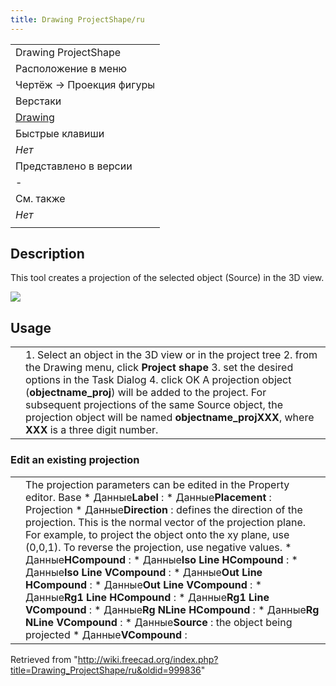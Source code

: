 ```yaml
---
title: Drawing ProjectShape/ru
---
```

|  |
| --- |
| Drawing ProjectShape |
| Расположение в меню |
| Чертёж → Проекция фигуры |
| Верстаки |
| [Drawing](/Drawing_Workbench/ru "Drawing Workbench/ru") |
| Быстрые клавиши |
| *Нет* |
| Представлено в версии |
| - |
| См. также |
| *Нет* |
|  |

## Description

This tool creates a projection of the selected object (Source) in the 3D view.

![](/images/ProjectShape1_it.png)

## Usage

|  |  |
| --- | --- |
|  | 1. Select an object in the 3D view or in the project tree 2. from the Drawing menu, click **Project shape** 3. set the desired options in the Task Dialog 4. click OK   A projection object (**objectname\_proj**) will be added to the project. For subsequent projections of the same Source object, the projection object will be named **objectname\_projXXX**, where **XXX** is a three digit number. |

### Edit an existing projection

|  |  |
| --- | --- |
|  | The projection parameters can be edited in the Property editor.    Base   * Данные**Label** : * Данные**Placement** :   Projection   * Данные**Direction** : defines the direction of the projection. This is the normal vector of the projection plane. For example, to project the object onto the xy plane, use (0,0,1). To reverse the projection, use negative values. * Данные**HCompound** : * Данные**Iso Line HCompound** : * Данные**Iso Line VCompound** : * Данные**Out Line HCompound** : * Данные**Out Line VCompound** : * Данные**Rg1 Line HCompound** : * Данные**Rg1 Line VCompound** : * Данные**Rg NLine HCompound** : * Данные**Rg NLine VCompound** : * Данные**Source** : the object being projected * Данные**VCompound** : |

Retrieved from "<http://wiki.freecad.org/index.php?title=Drawing_ProjectShape/ru&oldid=999836>"
